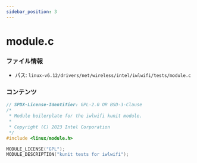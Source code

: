 ```yaml
---
sidebar_position: 3
---
```

# module.c

### ファイル情報

- パス: `linux-v6.12/drivers/net/wireless/intel/iwlwifi/tests/module.c`

### コンテンツ

```c
// SPDX-License-Identifier: GPL-2.0 OR BSD-3-Clause
/*
 * Module boilerplate for the iwlwifi kunit module.
 *
 * Copyright (C) 2023 Intel Corporation
 */
#include <linux/module.h>

MODULE_LICENSE("GPL");
MODULE_DESCRIPTION("kunit tests for iwlwifi");

```
